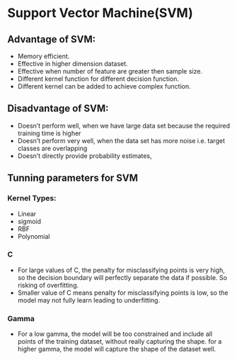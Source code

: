 # Support Vector Machine(SVM)

## Advantage of SVM:
* Memory efficient.
* Effective in higher dimension dataset.
* Effective when number of feature are greater then sample size.
* Different kernel function for different decision function.
* Different kernel can be added to achieve complex function.

## Disadvantage of SVM:
* Doesn’t perform well, when we have large data set because the required training time is higher
*	Doesn’t perform very well, when the data set has more noise i.e. target classes are overlapping
*	Doesn’t directly provide probability estimates,

## Tunning parameters for SVM

### Kernel Types:
*	Linear
*	sigmoid
*	RBF
*	Polynomial

### C 
* For large values of C, the penalty for misclassifying points is very high, so the decision boundary will perfectly separate the data if possible. So risking of overfitting.
* Smaller value of C means penalty for misclassifying points is low, so the model may not fully learn leading to underfitting.
### Gamma
* For a low gamma, the model will be too constrained and include all points of the training dataset, without really capturing the shape. for a higher gamma, the model will capture the shape of the dataset well.



